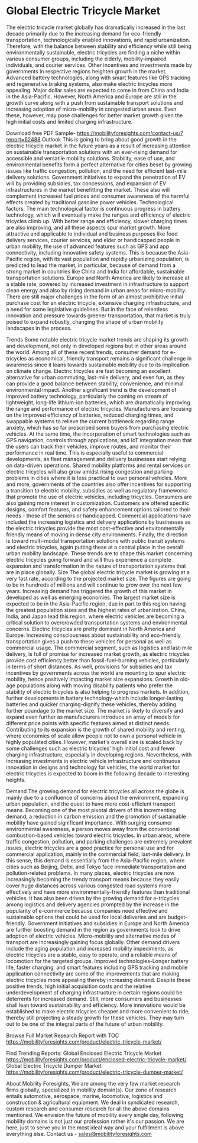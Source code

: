 # Global Electric Tricycle Market

The electric tricycle market globally has dramatically increased in the last decade primarily due to the increasing demand for eco-friendly transportation, technologically enabled innovations, and rapid urbanization. Therefore, with the balance between stability and efficiency while still being environmentally sustainable, electric tricycles are finding a niche within various consumer groups, including the elderly, mobility-impaired individuals, and courier services. Other incentives and investments made by governments in respective regions heighten growth in the market. Advanced battery technologies, along with smart features like GPS tracking and regenerative braking systems, also make electric tricycles more appealing. Major dollar sales are expected to come in from China and India in the Asia-Pacific. However, North America and Europe are still in the growth curve along with a push from sustainable transport solutions and increasing adoption of micro-mobility in congested urban areas. Even these, however, may pose challenges for better market growth given the high initial costs and limited charging infrastructure.

Download free PDF Sample- https://mobilityforesights.com/contact-us/?report=62488
Outlook
This is going to bring about good growth in the electric tricycle market in the future years as a result of increasing attention on sustainable transportation solutions with an ever-rising demand for accessible and versatile mobility solutions. Stability, ease of use, and environmental benefits form a perfect alternative for cities beset by growing issues like traffic congestion, pollution, and the need for efficient last-mile delivery solutions. Government initiatives to expand the penetration of EV will by providing subsidies, tax concessions, and expansion of EV infrastructures in the market benefitting the market. These also will complement increased fuel prices and consumer awareness of the harmful effects created by traditional gasoline power vehicles. Technological factors: The main technological factor is continuous progress in battery technology, which will eventually make the ranges and efficiency of electric tricycles climb up. With better range and efficiency, slower charging times are also improving, and all these aspects spur market growth. More attractive and applicable to individual and business purposes like food delivery services, courier services, and elder or handicapped people in urban mobility, the use of advanced features such as GPS and app connectivity, including innovative safety systems. This is because the Asia-Pacific region, with its vast population and rapidly urbanizing population, is predicted to lead the market, in particular, because of demand from a strong market in countries like China and India for affordable, sustainable transportation solutions. Europe and North America are likely to increase at a stable rate, powered by increased investment in infrastructure to support clean energy and also by rising demand in urban areas for micro-mobility. There are still major challenges in the form of an almost prohibitive initial purchase cost for an electric tricycle, extensive charging infrastructure, and a need for some legislative guidelines. But in the face of relentless innovation and pressure towards greener transportation, that market is truly poised to expand robustly, changing the shape of urban mobility landscapes in the process.

Trends
Some notable electric tricycle market trends are shaping its growth and development, not only in developed regions but in other areas around the world. Among all of these recent trends, consumer demand for e-tricycles as economical, friendly transport remains a significant challenge in awareness since it leans towards sustainable mobility due to its implication on climate change. Electric tricycles are fast becoming an excellent alternative for urban commuting, last-mile delivery, and even fun, as they can provide a good balance between stability, convenience, and minimal environmental impact. Another significant trend is the development of improved battery technology, particularly the coming on stream of lightweight, long-life lithium-ion batteries, which are dramatically improving the range and performance of electric tricycles. Manufacturers are focusing on the improved efficiency of batteries, reduced charging times, and swappable systems to relieve the current bottleneck regarding range anxiety, which has so far proscribed some buyers from purchasing electric vehicles. At the same time, the incorporation of smart technologies such as GPS navigation, controls through applications, and IoT integration mean that the users can track their vehicles, improve routes, and monitor their performance in real time. This is especially useful to commercial developments, as fleet management and delivery businesses start relying on data-driven operations. Shared mobility platforms and rental services on electric tricycles will also grow amidst rising congestion and parking problems in cities where it is less practical to own personal vehicles. More and more, governments of the countries also offer incentives for supporting a transition to electric mobility, subsidies as well as regulatory frameworks that promote the use of electric vehicles, including tricycles. Consumers are also gaining more interest in customization. Customers are offered specific designs, comfort features, and safety enhancement options tailored to their needs - those of the seniors or handicapped. Commercial applications have included the increasing logistics and delivery applications by businesses as the electric tricycles provide the most cost-effective and environmentally friendly means of moving in dense city environments. Finally, the direction is toward multi-modal transportation solutions with public transit systems and electric tricycles, again putting these at a central place in the overall urban mobility landscape. These trends are to shape this market concerning electric tricycles going forward and will thus experience a complete expansion and transformation in the nature of transportation systems that are in place globally.
Size
The global electric tricycle market is growing at a very fast rate, according to the projected market size. The figures are going to be in hundreds of millions and will continue to grow over the next few years. Increasing demand has triggered the growth of this market in developed as well as emerging economies. The largest market size is expected to be in the Asia-Pacific region, due in part to this region having the greatest population sizes and the highest rates of urbanization. China, India, and Japan lead this region, where electric vehicles are becoming a critical solution to overcrowded transportation systems and environmental concerns. Electric tricycles are pretty dominant in North America and Europe. Increasing consciousness about sustainability and eco-friendly transportation gives a push to these vehicles for personal as well as commercial usage. The commercial segment, such as logistics and last-mile delivery, is full of promise for increased market growth, as electric tricycles provide cost efficiency better than fossil-fuel-burning vehicles, particularly in terms of short distances. As well, provisions for subsidies and tax incentives by governments across the world are mounting to spur electric mobility, hence positively impacting market size expansions. Growth in old-age populations along with moving disability patients who prefer the stability of electric tricycles is also helping to progress markets. In addition, further developments in battery technology-which include longer-lasting batteries and quicker charging-dignify these vehicles, thereby adding further poundage to the market size. The market is likely to diversify and expand even further as manufacturers introduce an array of models for different price points with specific features aimed at distinct needs. Contributing to its expansion is the growth of shared mobility and renting, where economies of scale allow people not to own a personal vehicle in highly populated cities. However, market's overall size is scaled back by some challenges such as electric tricycles' high initial cost and fewer charging infrastructure, especially in developing regions. Nevertheless, with increasing investments in electric vehicle infrastructure and continuous innovation in designs and technology for vehicles, the world market for electric tricycles is expected to boom in the following decade to interesting heights.

Demand
The growing demand for electric tricycles all across the globe is mainly due to a confluence of concerns about the environment, expanding urban population, and the quest to have more cost-efficient transport means. Becoming one of the most pivotal drivers of this incrementing demand, a reduction in carbon emission and the promotion of sustainable mobility have gained significant importance. With surging consumer environmental awareness, a person moves away from the conventional combustion-based vehicles toward electric tricycles. In urban areas, where traffic congestion, pollution, and parking challenges are extremely prevalent issues, electric tricycles are a good practice for personal use and for commercial application, mainly in the commercial field, last-mile delivery. In this sense, this demand is essentially from the Asia-Pacific region, where cities such as Beijing, Delhi, and Tokyo face immediate transportation and pollution-related problems. In many places, electric tricycles are now increasingly becoming the trendy transport means because they easily cover huge distances across various congested road systems more effectively and have more environmentally-friendly features than traditional vehicles. It has also been driven by the growing demand for e-tricycles among logistics and delivery agencies prompted by the increase in the popularity of e-commerce because companies need effective and sustainable options that could be used for local deliveries and are budget-friendly. Government initiatives and subsidies in Europe and North America are further boosting demand in the region as governments look to drive adoption of electric vehicles. Micro-mobility and alternative modes of transport are increasingly gaining focus globally. Other demand drivers include the aging population and increased mobility impediments, as electric tricycles are a stable, easy to operate, and a reliable means of locomotion for the targeted groups. Improved technologies-Longer battery life, faster charging, and smart features including GPS tracking and mobile application connectivity are some of the improvements that are making electric tricycles more appealing thereby increasing demand. Despite these positive trends, high initial acquisition costs and the relative underdevelopment of charging infrastructure in certain regions could be deterrents for increased demand. Still, more consumers and businesses shall lean toward sustainability and efficiency. More innovations would be established to make electric tricycles cheaper and more convenient to ride, thereby still projecting a steady growth for these vehicles. They may turn out to be one of the integral parts of the future of urban mobility.

Browse Full Market Research Report with TOC https://mobilityforesights.com/product/electric-tricycle-market/


Find Trending Reports:
Global Enclosed Electric Tricycle Market
https://mobilityforesights.com/product/enclosed-electric-tricycle-market/
Global Electric Tricycle Dumper Market
https://mobilityforesights.com/product/electric-tricycle-dumper-market/ 


About Mobility Foresights,
We are among the very few market research firms globally, specialized in mobility domain(s). Our zone of research entails automotive, aerospace, marine, locomotive, logistics and construction & agricultural equipment. We deal in syndicated research, custom research and consumer research for all the above domains mentioned.
We envision the future of mobility every single day, following mobility domains is not just our profession rather it's our passion. We are here, just to serve you in the most ideal way and your fulfillment is above everything else. Contact us -  sales@mobilityforesights.com 


